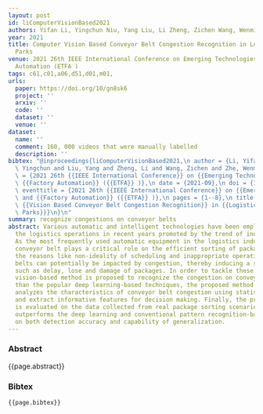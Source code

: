 ```yaml
---
layout: post
id: liComputerVisionBased2021
authors: Yifan Li, Yingchun Niu, Yang Liu, Li Zheng, Zichen Wang, Wenming Zhe
year: 2021
title: Computer Vision Based Conveyor Belt Congestion Recognition in Logistics Industrial
  Parks
venue: 2021 26th IEEE International Conference on Emerging Technologies and Factory
  Automation (ETFA )
tags: c61,c01,a06,d51,d01,m01,
urls:
  paper: https://doi.org/10/gn8sk6
  project: ''
  arxiv: ''
  code: ''
  dataset: ''
  venue: ''
dataset:
  name: ''
  comment: 160, 000 videos that were manually labelled
  description: ''
bibtex: "@inproceedings{liComputerVisionBased2021,\n author = {Li, Yifan and Niu,\
  \ Yingchun and Liu, Yang and Zheng, Li and Wang, Zichen and Zhe, Wenming},\n booktitle\
  \ = {2021 26th {{IEEE International Conference}} on {{Emerging Technologies}} and\
  \ {{Factory Automation}} ({{ETFA}} )},\n date = {2021-09},\n doi = {10/gn8sk6},\n\
  \ eventtitle = {2021 26th {{IEEE International Conference}} on {{Emerging Technologies}}\
  \ and {{Factory Automation}} ({{ETFA}} )},\n pages = {1--8},\n title = {Computer\
  \ {{Vision Based Conveyor Belt Congestion Recognition}} in {{Logistics Industrial\
  \ Parks}}}\n}\n"
summary: recognize congestions on conveyor belts
abstract: Various automatic and intelligent technologies have been employed to facilitate
  the logistics operations in recent years promoted by the trend of industry 4.0.
  As the most frequently used automatic equipment in the logistics industrial parks,
  conveyor belt plays a critical role on the efficient sorting of packages. Due to
  the reasons like non-ideality of scheduling and inappropriate operations, conveyor
  belts can potentially be impacted by congestion, thereby inducing a series of consequences
  such as delay, lose and damage of packages. In order to tackle these issues, a computer
  vision-based method is proposed to recognize the congestion on conveyor belts. Other
  than the popular deep learning-based techniques, the proposed method comprehensively
  analyzes the characteristics of conveyor belt congestion using statistical approaches
  and extract informative features for decision making. Finally, the proposed method
  is evaluated on the data collected from real package sorting scenarios, where it
  outperforms the deep learning and conventional pattern recognition-based methods
  on both detection accuracy and capability of generalization.
---
```


### Abstract

{{page.abstract}}

### Bibtex

```
{{page.bibtex}}
```
            